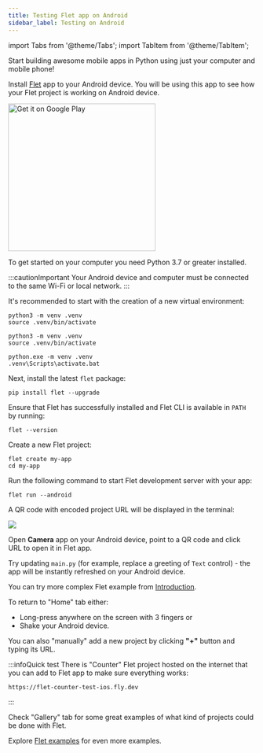 ```yaml
---
title: Testing Flet app on Android
sidebar_label: Testing on Android
---
```


import Tabs from '@theme/Tabs';
import TabItem from '@theme/TabItem';

Start building awesome mobile apps in Python using just your computer and mobile phone!

Install [Flet](https://play.google.com/store/apps/details?id=com.appveyor.flet) app to your Android device. You will be using this app to see how your Flet project is working on Android device.

<a href='https://play.google.com/store/apps/details?id=com.appveyor.flet'><img alt='Get it on Google Play' src='/img/docs/getting-started/testing-on-android/google-play-badge.png' width='300'/></a>

To get started on your computer you need Python 3.7 or greater installed.

:::cautionImportant
Your Android device and computer must be connected to the same Wi-Fi or local network.
:::

It's recommended to start with the creation of a new virtual environment:

<Tabs groupId="language">
  <TabItem value="macOS" label="macOS" default>

```
python3 -m venv .venv
source .venv/bin/activate
```

  </TabItem>
  <TabItem value="Linux" label="Linux">

```
python3 -m venv .venv
source .venv/bin/activate
```

  </TabItem>
  <TabItem value="Windows" label="Windows">

```
python.exe -m venv .venv
.venv\Scripts\activate.bat
```

  </TabItem>
</Tabs>

Next, install the latest `flet` package:

```
pip install flet --upgrade
```

Ensure that Flet has successfully installed and Flet CLI is available in `PATH` by running:

```
flet --version
```

Create a new Flet project:

```
flet create my-app
cd my-app
```

Run the following command to start Flet development server with your app:

```
flet run --android
```

A QR code with encoded project URL will be displayed in the terminal:

<img src="/img/docs/getting-started/testing-on-android/app-qr-code.png" className="screenshot-30 screenshot-rounded" />

Open **Camera** app on your Android device, point to a QR code and click URL to open it in Flet app.

Try updating `main.py` (for example, replace a greeting of `Text` control) - the app will be instantly refreshed on your Android device.

You can try more complex Flet example from [Introduction](/docs/#flet-app-example).

To return to "Home" tab either:
- Long-press anywhere on the screen with 3 fingers or
- Shake your Android device.

You can also "manually" add a new project by clicking **"+"** button and typing its URL.

:::infoQuick test
There is "Counter" Flet project hosted on the internet that you can add to Flet app to make sure everything works:

```
https://flet-counter-test-ios.fly.dev
```
:::

Check "Gallery" tab for some great examples of what kind of projects could be done with Flet.

Explore [Flet examples](https://github.com/flet-dev/examples/tree/main/python) for even more examples.